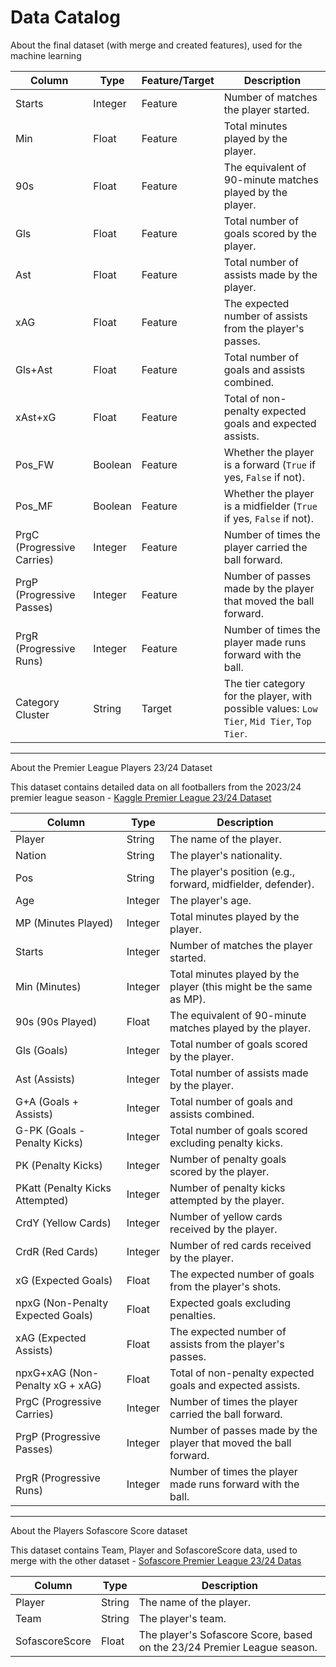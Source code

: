 # Data Catalog

About the final dataset (with merge and created features), used for the machine learning

| Column          | Type    | Feature/Target | Description                                                                 |
|-----------------|---------|----------------|-----------------------------------------------------------------------------|
| Starts          | Integer | Feature        | Number of matches the player started.                                       |
| Min             | Float   | Feature        | Total minutes played by the player.                                         |
| 90s             | Float   | Feature        | The equivalent of 90-minute matches played by the player.                   |
| Gls             | Float   | Feature        | Total number of goals scored by the player.                                 |
| Ast             | Float   | Feature        | Total number of assists made by the player.                                 |
| xAG             | Float   | Feature        | The expected number of assists from the player's passes.                    |
| Gls+Ast         | Float   | Feature        | Total number of goals and assists combined.                                 |
| xAst+xG         | Float   | Feature        | Total of non-penalty expected goals and expected assists.                   |
| Pos_FW          | Boolean | Feature        | Whether the player is a forward (`True` if yes, `False` if not).            |
| Pos_MF          | Boolean | Feature        | Whether the player is a midfielder (`True` if yes, `False` if not).         |
| PrgC (Progressive Carries)    | Integer | Feature | Number of times the player carried the ball forward.               |
| PrgP (Progressive Passes)     | Integer | Feature | Number of passes made by the player that moved the ball forward.               |
| PrgR (Progressive Runs)       | Integer | Feature | Number of times the player made runs forward with the ball.                    |
| Category Cluster| String  | Target         | The tier category for the player, with possible values: `Low Tier`, `Mid Tier`, `Top Tier`.|


---

About the Premier League Players 23/24 Dataset

This dataset contains detailed data on all footballers from the 2023/24 premier league season - [Kaggle Premier League 23/24 Dataset](https://www.kaggle.com/datasets/orkunaktas/premier-league-all-players-stats-2324/data)



| Column                         | Type    | Description                                                            |
|--------------------------------|---------|------------------------------------------------------------------------|
| Player                         | String  | The name of the player.                                                |
| Nation                         | String  | The player's nationality.                                              |
| Pos                            | String  | The player's position (e.g., forward, midfielder, defender).           |
| Age                            | Integer | The player's age.                                                      |
| MP (Minutes Played)            | Integer | Total minutes played by the player.                                    |
| Starts                         | Integer | Number of matches the player started.                                  |
| Min (Minutes)                  | Integer | Total minutes played by the player (this might be the same as MP).    |
| 90s (90s Played)               | Float   | The equivalent of 90-minute matches played by the player.              |
| Gls (Goals)                    | Integer | Total number of goals scored by the player.                            |
| Ast (Assists)                  | Integer | Total number of assists made by the player.                            |
| G+A (Goals + Assists)          | Integer | Total number of goals and assists combined.                            |
| G-PK (Goals - Penalty Kicks)   | Integer | Total number of goals scored excluding penalty kicks.                  |
| PK (Penalty Kicks)             | Integer | Number of penalty goals scored by the player.                         |
| PKatt (Penalty Kicks Attempted)| Integer | Number of penalty kicks attempted by the player.                      |
| CrdY (Yellow Cards)           | Integer | Number of yellow cards received by the player.                        |
| CrdR (Red Cards)              | Integer | Number of red cards received by the player.                           |
| xG (Expected Goals)           | Float   | The expected number of goals from the player's shots.                  |
| npxG (Non-Penalty Expected Goals) | Float | Expected goals excluding penalties.                                  |
| xAG (Expected Assists)         | Float   | The expected number of assists from the player's passes.              |
| npxG+xAG (Non-Penalty xG + xAG) | Float | Total of non-penalty expected goals and expected assists.              |
| PrgC (Progressive Carries)    | Integer | Number of times the player carried the ball forward.                  |
| PrgP (Progressive Passes)     | Integer | Number of passes made by the player that moved the ball forward.      |
| PrgR (Progressive Runs)       | Integer | Number of times the player made runs forward with the ball.           |

---

About the Players Sofascore Score dataset

This dataset contains Team, Player and SofascoreScore data, used to merge with the other dataset - [Sofascore Premier League 23/24 Datas](https://www.sofascore.com/pt/torneio/futebol/england/premier-league/17#id:52186)


| Column                         | Type    | Description                                                            |
|--------------------------------|---------|------------------------------------------------------------------------|
| Player                         | String  | The name of the player.                                                |
| Team                           | String  | The player's team.                                                     |
| SofascoreScore                 | Float   | The player's Sofascore Score, based on the 23/24 Premier League season.|
